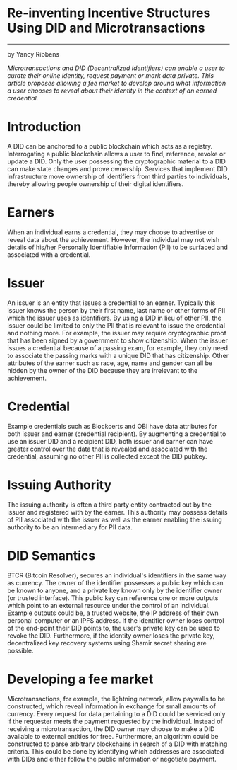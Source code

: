 # Re-inventing Incentive Structures Using DID and Microtransactions
---
by Yancy Ribbens

*Microtransactions and DID (Decentralized Identifiers) can enable a user to curate their online identity, request payment or mark
data private. This article proposes allowing a fee market to develop around what information a user chooses to reveal about their identity in the context of an earned credential.*

Introduction
============

A DID can be anchored to a public blockchain which acts as a registry.
Interrogating a public blockchain allows a user to find, reference,
revoke or update a DID. Only the user possessing the cryptographic material
to a DID can make state changes and prove ownership. Services that
implement DID infrastructure move ownership of identifiers from third parties to
individuals, thereby allowing people ownership of their digital identifiers.

Earners
=======

When an individual earns a credential, they may
choose to advertise or reveal data about the achievement. However, the individual
may not wish details of his/her Personally Identifiable Information
(PII) to be surfaced and associated with a credential.

Issuer
======

An issuer is an entity that issues a credential to an earner. Typically
this issuer knows the person by their first name, last name or other
forms of PII which the issuer uses as identifiers. By using a DID in
lieu of other PII, the issuer could be limited to only the PII that is
relevant to issue the credential and nothing more. For example, the
issuer may require cryptographic proof that has been signed by a government to show
citizenship. When the issuer issues a credential because of a passing
exam, for example, they only need to associate the passing marks with a unique DID
that has citizenship. Other attributes of the earner such as race, age,
name and gender can all be hidden by the owner of the DID because they
are irrelevant to the achievement.

Credential
==========

Example credentials such as Blockcerts and OBI have data attributes for both issuer and earner
(credential recipient). By augmenting a credential to use an issuer DID
and a recipient DID, both issuer and earner can have greater control
over the data that is revealed and associated with the 
credential, assuming no other PII is collected except the DID pubkey.

Issuing Authority
=================

The issuing authority is often a third party entity contracted out by
the issuer and registered with by the earner. This authority may
possess details of PII associated with the issuer as well as the
earner enabling the issuing authority to be an intermediary for PII data.

DID Semantics
=============

BTCR (Bitcoin Resolver), secures an individual's identifiers in the same way as
currency. The owner of the identifier possesses a public key which can be
known to anyone, and a private key known only by the identifier owner (or
trusted interface). This public key can
reference one or more outputs which point to an external resource under
the control of an individual. Example outputs could be, a trusted website, the IP address of their own personal
computer or an IPFS address. If the identifier owner loses control of the
end-point their DID points to, the user's private key can be used to
revoke the DID.  Furthermore, if the identity owner loses the private key, decentralized key
recovery systems using Shamir secret sharing are possible.

Developing a fee market
=======================

Microtransactions, for example, the lightning network, allow
paywalls to be constructed, which reveal information in exchange for
small amounts of currency. Every request for data pertaining to a DID
could be serviced only if the requester meets the payment requested
by the individual. Instead of receiving a microtransaction, the DID owner may
choose to make a DID available to external entities for free. Furthermore, an algorithm
could be constructed to parse arbitrary blockchains in search of a DID with
matching criteria. This could be done by identifying which addresses are
associated with DIDs and either follow the public information or negotiate payment.
